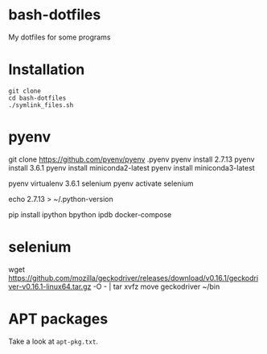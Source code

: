 bash-dotfiles
=============

My dotfiles for some programs

Installation
============

    git clone
    cd bash-dotfiles
    ./symlink_files.sh


pyenv
=====

git clone https://github.com/pyenv/pyenv .pyenv
pyenv install 2.7.13
pyenv install 3.6.1
pyenv install miniconda2-latest
pyenv install miniconda3-latest

pyenv virtualenv 3.6.1 selenium
pyenv activate selenium


echo 2.7.13 > ~/.python-version


pip install ipython bpython ipdb docker-compose


selenium
========

wget https://github.com/mozilla/geckodriver/releases/download/v0.16.1/geckodriver-v0.16.1-linux64.tar.gz -O - | tar xvfz
move geckodriver ~/bin


APT packages
============

Take a look at `apt-pkg.txt`.

